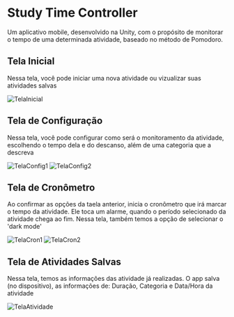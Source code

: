 # Study Time Controller
Um aplicativo mobile, desenvolvido na Unity, com o propósito de monitorar o tempo de uma determinada atividade, baseado no método de Pomodoro.

## Tela Inicial

Nessa tela, você pode iniciar uma nova atividade ou vizualizar suas atividades salvas

![TelaInicial](https://github.com/matheus-novo/assets/blob/master/Captura%20de%20Tela%20(16).png)

## Tela de Configuração

Nessa tela, você pode configurar como será o monitoramento da atividade, escolhendo o tempo dela e do descanso, além de uma categoria que a descreva

![TelaConfig1](https://github.com/matheus-novo/assets/blob/master/Captura%20de%20Tela%20(19).png)
![TelaConfig2](https://github.com/matheus-novo/assets/blob/master/Captura%20de%20Tela%20(20).png)

## Tela de Cronômetro

Ao confirmar as opções da taela anterior, inicia o cronômetro que irá marcar o tempo da atividade. Ele toca um alarme, quando o período selecionado da atividade chega ao fim. Nessa tela, também temos a opção de selecionar o 'dark mode'

![TelaCron1](https://github.com/matheus-novo/assets/blob/master/Captura%20de%20Tela%20(21).png)
![TelaCron2](https://github.com/matheus-novo/assets/blob/master/Captura%20de%20Tela%20(22).png)

## Tela de Atividades Salvas

Nessa tela, temos as informações das atividade já realizadas. O app salva (no dispositivo), as informações de: Duração, Categoria e Data/Hora da atividade

![TelaAtividade](https://github.com/matheus-novo/assets/blob/master/Captura%20de%20Tela%20(23).png)

